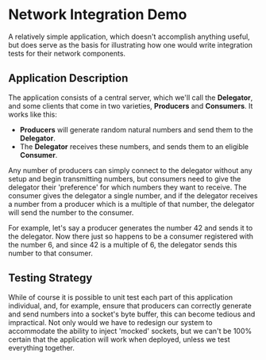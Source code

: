 # Network Integration Demo
A relatively simple application, which doesn't accomplish anything useful, but does serve as the basis for illustrating how one would write integration tests for their network components.

## Application Description
The application consists of a central server, which we'll call the **Delegator**, and some clients that come in two varieties, **Producers** and **Consumers**. It works like this:

* **Producers** will generate random natural numbers and send them to the **Delegator**.
* The **Delegator** receives these numbers, and sends them to an eligible **Consumer**.

Any number of producers can simply connect to the delegator without any setup and begin transmitting numbers, but consumers need to give the delegator their 'preference' for which numbers they want to receive. The consumer gives the delegator a single number, and if the delegator receives a number from a producer which is a multiple of that number, the delegator will send the number to the consumer.

For example, let's say a producer generates the number 42 and sends it to the delegator. Now there just so happens to be a consumer registered with the number 6, and since 42 is a multiple of 6, the delegator sends this number to that consumer.

## Testing Strategy
While of course it is possible to unit test each part of this application individual, and, for example, ensure that producers can correctly generate and send numbers into a socket's byte buffer, this can become tedious and impractical. Not only would we have to redesign our system to accommodate the ability to inject 'mocked' sockets, but we can't be 100% certain that the application will work when deployed, unless we test everything together.


